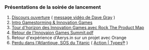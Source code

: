 ### Présentations de la soirée de lancement
1. [Discours ouverture](url=https://www.dropbox.com/s/9hxg7z4ze75i0ja/1%20-%20Discours%20ouverture.pdf?dl=0)
( [message vidéo de Dave Gray](https://www.dropbox.com/s/h22xgziswdg8cs7/Gamestorming_France_Message_From_Dave_Gray.mp4) )
2. [Intro Gamestorming & Innovation Games](https://www.dropbox.com/s/8ijkjkud91fh1so/2%20-%20Intro%20Gamestorming%20%26%20Innovation%20Games.pdf)
3. [Tour d'horizon des Innovation Games avec Rock The Product Map](url=https://www.dropbox.com/s/y7tjp1b6a50pryh/3%20-%20Tour%20d%27horizon%20des%20Innovation%20Games%20avec%20Rock%20The%20Product%20Map.pdf)
4. [Retour de l'Innovaion Games Summit.pdf](https://www.dropbox.com/s/dgnmoisuwcorp94/4%20-%20Retour%20de%20l%27Innovaion%20Games%20Summit.pdf)
5. Retour d'expérience d'Aerys.in sur un projet avec Orange
6. [Perdu dans l'Atlantique, SOS du Titanic]([https://www.dropbox.com/s/nfk9f0tebav0edh/6.1%20-%20Perdu%20dans%20l%27Atlantique%2C%20SOS%20du%20Titanic.pdf) ( [Action | Types®](https://www.dropbox.com/s/5thsdieubq728y0/6%20-%20Action%20%7C%20Types.pdf]) )